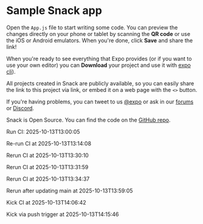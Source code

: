 # Sample Snack app

Open the `App.js` file to start writing some code. You can preview the changes directly on your phone or tablet by scanning the **QR code** or use the iOS or Android emulators. When you're done, click **Save** and share the link!

When you're ready to see everything that Expo provides (or if you want to use your own editor) you can **Download** your project and use it with [expo cli](https://docs.expo.dev/get-started/installation/#expo-cli)).

All projects created in Snack are publicly available, so you can easily share the link to this project via link, or embed it on a web page with the `<>` button.

If you're having problems, you can tweet to us [@expo](https://twitter.com/expo) or ask in our [forums](https://forums.expo.dev/c/expo-dev-tools/61) or [Discord](https://chat.expo.dev/).

Snack is Open Source. You can find the code on the [GitHub repo](https://github.com/expo/snack).

Run CI: 2025-10-13T13:00:05

Re-run CI at 2025-10-13T13:14:08

Rerun CI at 2025-10-13T13:30:10

Rerun CI at 2025-10-13T13:31:59

Rerun CI at 2025-10-13T13:34:37

Rerun after updating main at 2025-10-13T13:59:05

Kick CI at 2025-10-13T14:06:42

Kick via push trigger at 2025-10-13T14:15:46
